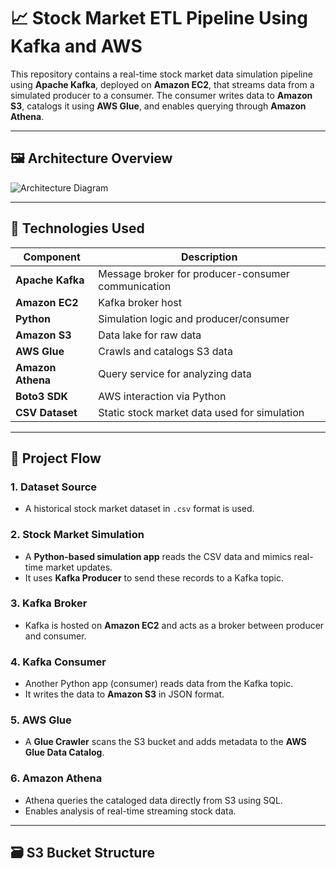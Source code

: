 # 📈 Stock Market ETL Pipeline Using Kafka and AWS

This repository contains a real-time stock market data simulation pipeline using **Apache Kafka**, deployed on **Amazon EC2**, that streams data from a simulated producer to a consumer. The consumer writes data to **Amazon S3**, catalogs it using **AWS Glue**, and enables querying through **Amazon Athena**.

---

## 🖼️ Architecture Overview

![Architecture Diagram](Architecture.jpg)

---

## 🧰 Technologies Used

| Component          | Description |
|--------------------|-------------|
| **Apache Kafka**    | Message broker for producer-consumer communication |
| **Amazon EC2**      | Kafka broker host |
| **Python**          | Simulation logic and producer/consumer |
| **Amazon S3**       | Data lake for raw data |
| **AWS Glue**        | Crawls and catalogs S3 data |
| **Amazon Athena**   | Query service for analyzing data |
| **Boto3 SDK**       | AWS interaction via Python |
| **CSV Dataset**     | Static stock market data used for simulation |

---

## 🔁 Project Flow

### 1. **Dataset Source**
- A historical stock market dataset in `.csv` format is used.

### 2. **Stock Market Simulation**
- A **Python-based simulation app** reads the CSV data and mimics real-time market updates.
- It uses **Kafka Producer** to send these records to a Kafka topic.

### 3. **Kafka Broker**
- Kafka is hosted on **Amazon EC2** and acts as a broker between producer and consumer.

### 4. **Kafka Consumer**
- Another Python app (consumer) reads data from the Kafka topic.
- It writes the data to **Amazon S3** in JSON format.

### 5. **AWS Glue**
- A **Glue Crawler** scans the S3 bucket and adds metadata to the **AWS Glue Data Catalog**.

### 6. **Amazon Athena**
- Athena queries the cataloged data directly from S3 using SQL.
- Enables analysis of real-time streaming stock data.

---

## 🗃️ S3 Bucket Structure

